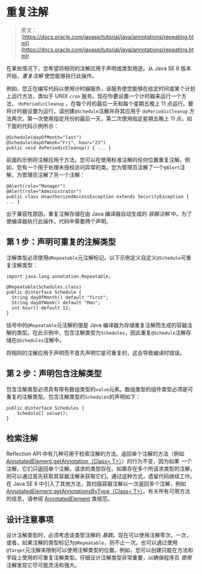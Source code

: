 # 重复注解

> 原文： [https://docs.oracle.com/javase/tutorial/java/annotations/repeating.html](https://docs.oracle.com/javase/tutorial/java/annotations/repeating.html)

在某些情况下，您希望将相同的注解应用于声明或类型用途。从 Java SE 8 版本开始，_重复注解_ 使您能够执行此操作。

例如，您正在编写代码以使用计时器服务，该服务使您能够在给定时间或某个计划上运行方法，类似于 UNIX `cron` 服务。现在你要设置一个计时器来运行一个方法， `doPeriodicCleanup` ，在每个月的最后一天和每个星期五晚上 11 点运行。要将计时器设置为运行，请创建`@Schedule`注解并将其应用于 `doPeriodicCleanup` 方法两次。第一次使用指定月份的最后一天，第二次使用指定星期五晚上 11 点，如下面的代码示例所示：

```
@Schedule(dayOfMonth="last")
@Schedule(dayOfWeek="Fri", hour="23")
public void doPeriodicCleanup() { ... }

```

前面的示例将注解应用于方法。您可以在使用标准注解的任何位置重复注解。例如，您有一个用于处理未授权访问异常的类。您为管理员注解了一个`@Alert`注解，为管理员注解了另一个注解：

```
@Alert(role="Manager")
@Alert(role="Administrator")
public class UnauthorizedAccessException extends SecurityException { ... }

```

出于兼容性原因，重复注解存储在由 Java 编译器自动生成的 _容器注解_ 中。为了使编译器执行此操作，代码中需要两个声明。

## 第 1 步：声明可重复的注解类型

注解类型必须使用`@Repeatable`元注解标记。以下示例定义自定义`@Schedule`可重复注解类型：

```
import java.lang.annotation.Repeatable;

@Repeatable(Schedules.class)
public @interface Schedule {
  String dayOfMonth() default "first";
  String dayOfWeek() default "Mon";
  int hour() default 12;
}

```

括号中的`@Repeatable`元注解的值是 Java 编译器为存储重复注解而生成的容器注解的类型。在此示例中，包含注解类型为`Schedules`，因此重复`@Schedule`注解存储在`@Schedules`注解中。

将相同的注解应用于声明而不首先声明它是可重复的，这会导致编译时错误。

## 第 2 步：声明包含注解类型

包含注解类型必须具有带有数组类型的`value`元素。数组类型的组件类型必须是可重复的注解类型。包含注解类型的`Schedules`的声明如下：

```
public @interface Schedules {
    Schedule[] value();
}

```

## 检索注解

Reflection API 中有几种可用于检索注解的方法。返回单个注解的方法（例如 [AnnotatedElement.getAnnotation（Class&lt; T&gt;）](https://docs.oracle.com/javase/8/docs/api/java/lang/reflect/AnnotatedElement.html#getAnnotation-java.lang.Class-)）的行为不变，因为如果 _一个_ 注解，它们只返回单个注解。请求的类型存在。如果存在多个所请求类型的注解，则可以通过首先获取其容器注解来获取它们。通过这种方式，遗留代码继续工作。在 Java SE 8 中引入了其他方法，其扫描容器注解以一次返回多个注解，例如 [AnnotatedElement.getAnnotationsByType（Class&lt; T&gt;）](https://docs.oracle.com/javase/8/docs/api/java/lang/reflect/AnnotatedElement.html#getAnnotationsByType-java.lang.Class-)。有关所有可用方法的信息，请参阅 [AnnotatedElement](https://docs.oracle.com/javase/8/docs/api/java/lang/reflect/AnnotatedElement.html) 类规范。

## 设计注意事项

设计注解类型时，必须考虑该类型注解的 _基数_。现在可以使用注解零次，一次，或者，如果注解的类型标记为`@Repeatable`，则不止一次。也可以通过使用`@Target`元注解来限制可以使用注解类型的位置。例如，您可以创建只能在方法和字段上使用的可重复注解类型。仔细设计注解类型非常重要，以确保程序员 _使用_ 注解发现它尽可能灵活和强大。